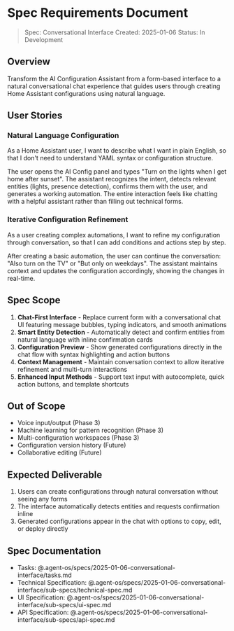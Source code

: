 # Spec Requirements Document

> Spec: Conversational Interface
> Created: 2025-01-06
> Status: In Development

## Overview

Transform the AI Configuration Assistant from a form-based interface to a natural conversational chat experience that guides users through creating Home Assistant configurations using natural language.

## User Stories

### Natural Language Configuration

As a Home Assistant user, I want to describe what I want in plain English, so that I don't need to understand YAML syntax or configuration structure.

The user opens the AI Config panel and types "Turn on the lights when I get home after sunset". The assistant recognizes the intent, detects relevant entities (lights, presence detection), confirms them with the user, and generates a working automation. The entire interaction feels like chatting with a helpful assistant rather than filling out technical forms.

### Iterative Configuration Refinement

As a user creating complex automations, I want to refine my configuration through conversation, so that I can add conditions and actions step by step.

After creating a basic automation, the user can continue the conversation: "Also turn on the TV" or "But only on weekdays". The assistant maintains context and updates the configuration accordingly, showing the changes in real-time.

## Spec Scope

1. **Chat-First Interface** - Replace current form with a conversational chat UI featuring message bubbles, typing indicators, and smooth animations
2. **Smart Entity Detection** - Automatically detect and confirm entities from natural language with inline confirmation cards
3. **Configuration Preview** - Show generated configurations directly in the chat flow with syntax highlighting and action buttons
4. **Context Management** - Maintain conversation context to allow iterative refinement and multi-turn interactions
5. **Enhanced Input Methods** - Support text input with autocomplete, quick action buttons, and template shortcuts

## Out of Scope

- Voice input/output (Phase 3)
- Machine learning for pattern recognition (Phase 3)
- Multi-configuration workspaces (Phase 3)
- Configuration version history (Future)
- Collaborative editing (Future)

## Expected Deliverable

1. Users can create configurations through natural conversation without seeing any forms
2. The interface automatically detects entities and requests confirmation inline
3. Generated configurations appear in the chat with options to copy, edit, or deploy directly

## Spec Documentation

- Tasks: @.agent-os/specs/2025-01-06-conversational-interface/tasks.md
- Technical Specification: @.agent-os/specs/2025-01-06-conversational-interface/sub-specs/technical-spec.md
- UI Specification: @.agent-os/specs/2025-01-06-conversational-interface/sub-specs/ui-spec.md
- API Specification: @.agent-os/specs/2025-01-06-conversational-interface/sub-specs/api-spec.md